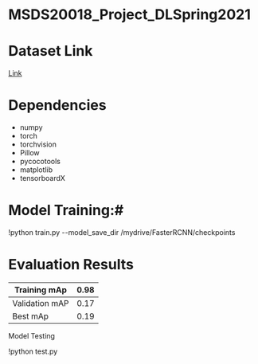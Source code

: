 # MSDS20018_Project_DLSpring2021

# Dataset Link

[Link](https://drive.google.com/drive/u/0/folders/1yTuWZM-5HQYiTXteFZUJgpEdyI2gYu7F)

# Dependencies
- numpy
- torch
- torchvision
- Pillow
- pycocotools
- matplotlib
- tensorboardX


# Model Training:#

!python train.py --model_save_dir /mydrive/FasterRCNN/checkpoints

# Evaluation Results

Training mAp  | 0.98
------------- | -------------
Validation mAP | 0.17
Best mAp  | 0.19




Model Testing

!python test.py



